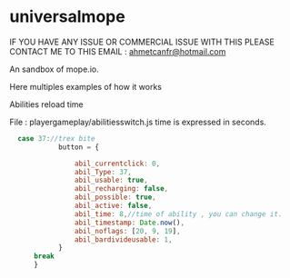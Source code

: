 # universalmope
IF YOU HAVE ANY ISSUE OR COMMERCIAL ISSUE WITH THIS PLEASE CONTACT ME TO THIS EMAIL : ahmetcanfr@hotmail.com

An sandbox of mope.io.

Here multiples examples of how it works

Abilities reload time

File : playergameplay/abilitiesswitch.js
time is expressed in seconds.


```javascript
  case 37://trex bite
            button = {

                abil_currentclick: 0,
                abil_Type: 37,
                abil_usable: true,
                abil_recharging: false,
                abil_possible: true,
                abil_active: false,
                abil_time: 8,//time of ability , you can change it.
                abil_timestamp: Date.now(),
                abil_noflags: [20, 9, 19],
                abil_bardivideusable: 1,
            }
      break
      }
```

